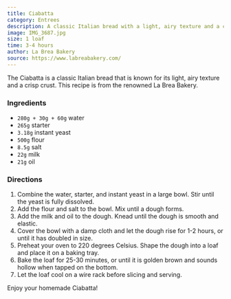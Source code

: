 ```yaml
---
title: Ciabatta
category: Entrees
description: A classic Italian bread with a light, airy texture and a crisp crust.
image: IMG_3687.jpg
size: 1 loaf
time: 3-4 hours
author: La Brea Bakery
source: https://www.labreabakery.com/
---
```


The Ciabatta is a classic Italian bread that is known for its light, airy texture and a crisp crust. This recipe is from the renowned La Brea Bakery.

### Ingredients

* `280g + 30g + 60g` water
* `265g` starter
* `3.18g` instant yeast
* `500g` flour
* `8.5g` salt
* `22g` milk
* `21g` oil

### Directions

1. Combine the water, starter, and instant yeast in a large bowl. Stir until the yeast is fully dissolved.
2. Add the flour and salt to the bowl. Mix until a dough forms.
3. Add the milk and oil to the dough. Knead until the dough is smooth and elastic.
4. Cover the bowl with a damp cloth and let the dough rise for 1-2 hours, or until it has doubled in size.
5. Preheat your oven to 220 degrees Celsius. Shape the dough into a loaf and place it on a baking tray.
6. Bake the loaf for 25-30 minutes, or until it is golden brown and sounds hollow when tapped on the bottom.
7. Let the loaf cool on a wire rack before slicing and serving.

Enjoy your homemade Ciabatta!